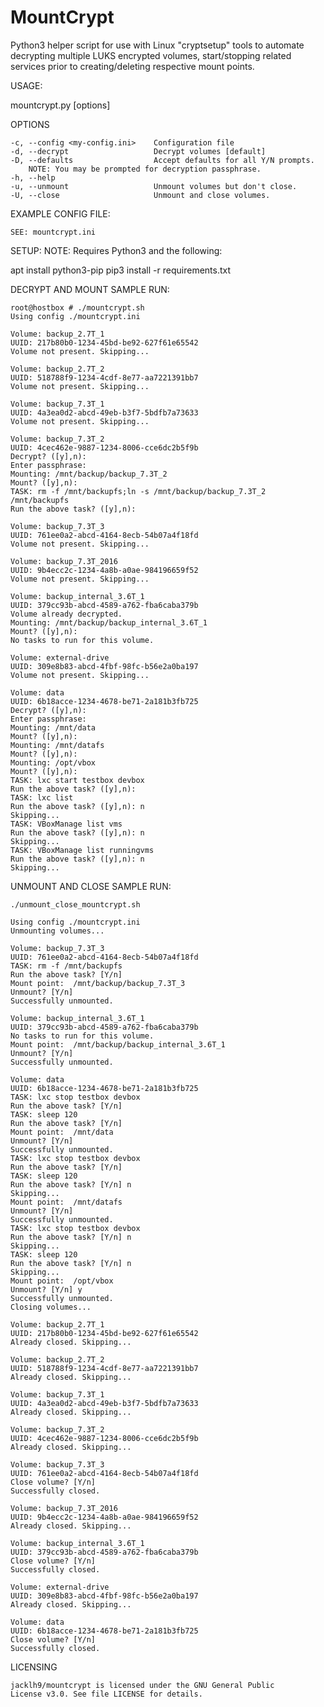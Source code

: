 # MountCrypt
Python3 helper script for use with Linux "cryptsetup" tools to automate decrypting multiple LUKS encrypted volumes, start/stopping related services prior to creating/deleting respective mount points.

USAGE:

mountcrypt.py [options]


OPTIONS

    -c, --config <my-config.ini>    Configuration file
    -d, --decrypt                   Decrypt volumes [default]
    -D, --defaults                  Accept defaults for all Y/N prompts.
        NOTE: You may be prompted for decryption passphrase.
    -h, --help
    -u, --unmount                   Unmount volumes but don't close.
    -U, --close                     Unmount and close volumes.         

EXAMPLE CONFIG FILE:

    SEE: mountcrypt.ini


SETUP:
NOTE: Requires Python3 and the following:

apt install python3-pip
pip3 install -r requirements.txt


DECRYPT AND MOUNT SAMPLE RUN:

    root@hostbox # ./mountcrypt.sh
    Using config ./mountcrypt.ini
    
    Volume: backup_2.7T_1
    UUID: 217b80b0-1234-45bd-be92-627f61e65542
    Volume not present. Skipping...
    
    Volume: backup_2.7T_2
    UUID: 518788f9-1234-4cdf-8e77-aa7221391bb7
    Volume not present. Skipping...
    
    Volume: backup_7.3T_1
    UUID: 4a3ea0d2-abcd-49eb-b3f7-5bdfb7a73633
    Volume not present. Skipping...
    
    Volume: backup_7.3T_2
    UUID: 4cec462e-9887-1234-8006-cce6dc2b5f9b
    Decrypt? ([y],n):
    Enter passphrase:
    Mounting: /mnt/backup/backup_7.3T_2
    Mount? ([y],n):
    TASK: rm -f /mnt/backupfs;ln -s /mnt/backup/backup_7.3T_2 /mnt/backupfs
    Run the above task? ([y],n):
    
    Volume: backup_7.3T_3
    UUID: 761ee0a2-abcd-4164-8ecb-54b07a4f18fd
    Volume not present. Skipping...
    
    Volume: backup_7.3T_2016
    UUID: 9b4ecc2c-1234-4a8b-a0ae-984196659f52
    Volume not present. Skipping...
    
    Volume: backup_internal_3.6T_1
    UUID: 379cc93b-abcd-4589-a762-fba6caba379b
    Volume already decrypted.
    Mounting: /mnt/backup/backup_internal_3.6T_1
    Mount? ([y],n):
    No tasks to run for this volume.
    
    Volume: external-drive
    UUID: 309e8b83-abcd-4fbf-98fc-b56e2a0ba197
    Volume not present. Skipping...
    
    Volume: data
    UUID: 6b18acce-1234-4678-be71-2a181b3fb725
    Decrypt? ([y],n):
    Enter passphrase:
    Mounting: /mnt/data
    Mount? ([y],n):
    Mounting: /mnt/datafs
    Mount? ([y],n):
    Mounting: /opt/vbox
    Mount? ([y],n):
    TASK: lxc start testbox devbox
    Run the above task? ([y],n):
    TASK: lxc list
    Run the above task? ([y],n): n
    Skipping...
    TASK: VBoxManage list vms
    Run the above task? ([y],n): n
    Skipping...
    TASK: VBoxManage list runningvms
    Run the above task? ([y],n): n
    Skipping...
    

UNMOUNT AND CLOSE SAMPLE RUN:

    ./unmount_close_mountcrypt.sh 

    Using config ./mountcrypt.ini
    Unmounting volumes...

    Volume: backup_7.3T_3
    UUID: 761ee0a2-abcd-4164-8ecb-54b07a4f18fd
    TASK: rm -f /mnt/backupfs
    Run the above task? [Y/n] 
    Mount point:  /mnt/backup/backup_7.3T_3
    Unmount? [Y/n] 
    Successfully unmounted.

    Volume: backup_internal_3.6T_1
    UUID: 379cc93b-abcd-4589-a762-fba6caba379b
    No tasks to run for this volume.
    Mount point:  /mnt/backup/backup_internal_3.6T_1
    Unmount? [Y/n] 
    Successfully unmounted.

    Volume: data
    UUID: 6b18acce-1234-4678-be71-2a181b3fb725
    TASK: lxc stop testbox devbox
    Run the above task? [Y/n] 
    TASK: sleep 120
    Run the above task? [Y/n] 
    Mount point:  /mnt/data
    Unmount? [Y/n] 
    Successfully unmounted.
    TASK: lxc stop testbox devbox
    Run the above task? [Y/n] 
    TASK: sleep 120
    Run the above task? [Y/n] n
    Skipping...
    Mount point:  /mnt/datafs
    Unmount? [Y/n] 
    Successfully unmounted.
    TASK: lxc stop testbox devbox
    Run the above task? [Y/n] n
    Skipping...
    TASK: sleep 120
    Run the above task? [Y/n] n
    Skipping...
    Mount point:  /opt/vbox
    Unmount? [Y/n] y
    Successfully unmounted.
    Closing volumes...

    Volume: backup_2.7T_1
    UUID: 217b80b0-1234-45bd-be92-627f61e65542
    Already closed. Skipping...

    Volume: backup_2.7T_2
    UUID: 518788f9-1234-4cdf-8e77-aa7221391bb7
    Already closed. Skipping...

    Volume: backup_7.3T_1
    UUID: 4a3ea0d2-abcd-49eb-b3f7-5bdfb7a73633
    Already closed. Skipping...

    Volume: backup_7.3T_2
    UUID: 4cec462e-9887-1234-8006-cce6dc2b5f9b
    Already closed. Skipping...

    Volume: backup_7.3T_3
    UUID: 761ee0a2-abcd-4164-8ecb-54b07a4f18fd
    Close volume? [Y/n] 
    Successfully closed.

    Volume: backup_7.3T_2016
    UUID: 9b4ecc2c-1234-4a8b-a0ae-984196659f52
    Already closed. Skipping...

    Volume: backup_internal_3.6T_1
    UUID: 379cc93b-abcd-4589-a762-fba6caba379b
    Close volume? [Y/n] 
    Successfully closed.

    Volume: external-drive
    UUID: 309e8b83-abcd-4fbf-98fc-b56e2a0ba197
    Already closed. Skipping...

    Volume: data
    UUID: 6b18acce-1234-4678-be71-2a181b3fb725
    Close volume? [Y/n] 
    Successfully closed.
    
LICENSING

    jacklh9/mountcrypt is licensed under the GNU General Public
    License v3.0. See file LICENSE for details.

